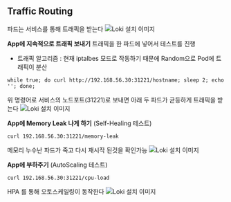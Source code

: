 
## Traffic Routing
파드는 서비스를 통해 트래픽을 받는다
![Loki 설치 이미지](images/Pasted%simage%s20250710204437.png)

**App에 지속적으로 트래픽 보내기**
트래픽을 한 파드에 넣어서 테스트를 진행
- 트래픽 알고리즘 : 현재 iptalbes 모드로 작동하기 때문에 Random으로 Pod에 트래픽이 분산

```
while true; do curl http://192.168.56.30:31221/hostname; sleep 2; echo ''; done;
```

위 명령어로 서비스의 노드포트(31221)로 보내면 아래 두 파드가 균등하게 트래픽을 받는다
![Loki 설치 이미지](images/Pasted%simage%s20250710204446.png)

**App에 Memory Leak 나게 하기** (Self-Healing 테스트)
```
curl 192.168.56.30:31221/memory-leak
```

메모리 누수난 파드가 죽고 다시 재시작 된것을 확인가능
![Loki 설치 이미지](images/Pasted%simage%s20250710204453.png)

**App에 부하주기** (AutoScaling 테스트)
```
curl 192.168.56.30:31221/cpu-load
```
HPA 를 통해 오토스케일링이 동작한다
![Loki 설치 이미지](images/Pasted%simage%s20250710204500.png)
